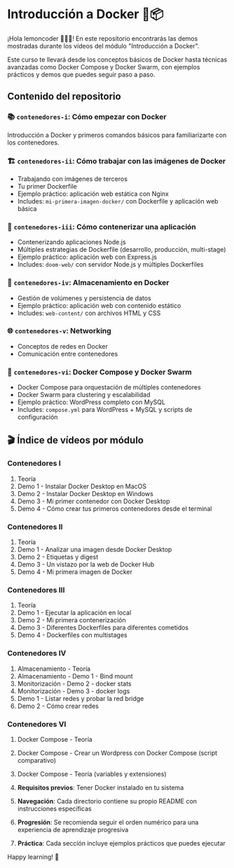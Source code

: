 # Introducción a Docker 🐳📦

¡Hola lemoncoder 👋🏻🍋! En este repositorio encontrarás las demos mostradas durante los vídeos del módulo "Introducción a Docker". 

Este curso te llevará desde los conceptos básicos de Docker hasta técnicas avanzadas como Docker Compose y Docker Swarm, con ejemplos prácticos y demos que puedes seguir paso a paso.

## Contenido del repositorio

### 📚 `contenedores-i`: Cómo empezar con Docker
Introducción a Docker y primeros comandos básicos para familiarizarte con los contenedores.

### 🏗️ `contenedores-ii`: Cómo trabajar con las imágenes de Docker
- Trabajando con imágenes de terceros
- Tu primer Dockerfile
- Ejemplo práctico: aplicación web estática con Nginx
- Includes: `mi-primera-imagen-docker/` con Dockerfile y aplicación web básica

### 🚀 `contenedores-iii`: Cómo contenerizar una aplicación
- Contenerizando aplicaciones Node.js
- Múltiples estrategias de Dockerfile (desarrollo, producción, multi-stage)
- Ejemplo práctico: aplicación web con Express.js
- Includes: `doom-web/` con servidor Node.js y múltiples Dockerfiles

### 💾 `contenedores-iv`: Almacenamiento en Docker
- Gestión de volúmenes y persistencia de datos
- Ejemplo práctico: aplicación web con contenido estático
- Includes: `web-content/` con archivos HTML y CSS

### 🌐 `contenedores-v`: Networking
- Conceptos de redes en Docker
- Comunicación entre contenedores

### 🐳 `contenedores-vi`: Docker Compose y Docker Swarm
- Docker Compose para orquestación de múltiples contenedores
- Docker Swarm para clustering y escalabilidad
- Ejemplo práctico: WordPress completo con MySQL
- Includes: `compose.yml` para WordPress + MySQL y scripts de configuración

## 🎬 Índice de vídeos por módulo

### Contenedores I
1. Teoría
2. Demo 1 - Instalar Docker Desktop en MacOS
3. Demo 2 - Instalar Docker Desktop en Windows
4. Demo 3 - Mi primer contenedor con Docker Desktop
5. Demo 4 - Cómo crear tus primeros contenedores desde el terminal

### Contenedores II
1. Teoría
2. Demo 1 - Analizar una imagen desde Docker Desktop
3. Demo 2 - Etiquetas y digest
4. Demo 3 - Un vistazo por la web de Docker Hub
5. Demo 4 - Mi primera imagen de Docker

### Contenedores III
1. Teoría
2. Demo 1 - Ejecutar la aplicación en local
3. Demo 2 - Mi primera contenerización
4. Demo 3 - Diferentes Dockerfiles para diferentes cometidos
5. Demo 4 - Dockerfiles con multistages

### Contenedores IV
1. Almacenamiento - Teoría
2. Almacenamiento - Demo 1 - Bind mount
7. Monitorización - Demo 2 - docker stats
8. Monitorización - Demo 3 - docker logs
3. Demo 1 - Listar redes y probar la red bridge
4. Demo 2 - Cómo crear redes
### Contenedores VI
1. Docker Compose - Teoría
4. Docker Compose - Crear un Wordpress con Docker Compose (script comparativo)
5. Docker Compose - Teoría (variables y extensiones)

1. **Requisitos previos**: Tener Docker instalado en tu sistema
2. **Navegación**: Cada directorio contiene su propio README con instrucciones específicas
3. **Progresión**: Se recomienda seguir el orden numérico para una experiencia de aprendizaje progresiva
4. **Práctica**: Cada sección incluye ejemplos prácticos que puedes ejecutar


Happy learning! 🎉
